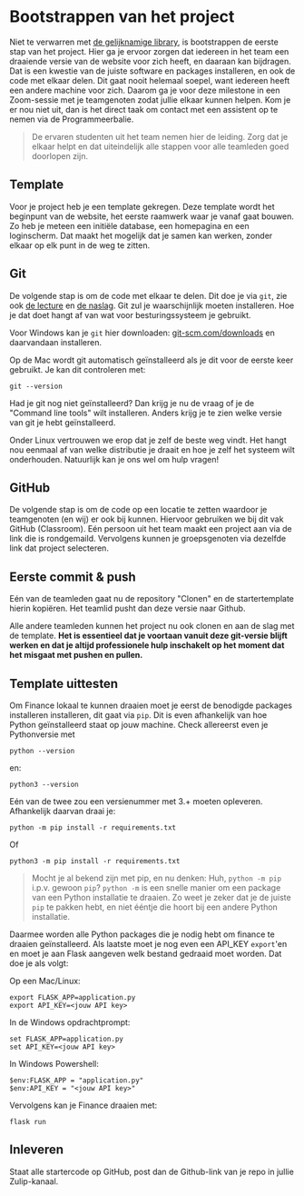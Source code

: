 # Bootstrappen van het project

Niet te verwarren met [de gelijknamige library](https://getbootstrap.com/), is bootstrappen de eerste stap van het project. Hier ga je ervoor zorgen dat iedereen in het team een draaiende versie van de website voor zich heeft, en daaraan kan bijdragen. Dat is een kwestie van de juiste software en packages installeren, en ook de code met elkaar delen. Dit gaat nooit helemaal soepel, want iedereen heeft een andere machine voor zich. Daarom ga je voor deze milestone in een Zoom-sessie met je teamgenoten zodat jullie elkaar kunnen helpen. Kom je er nou niet uit, dan is het direct taak om contact met een assistent op te nemen via de Programmeerbalie.

> De ervaren studenten uit het team nemen hier de leiding. Zorg dat je elkaar helpt en dat uiteindelijk alle stappen voor alle teamleden goed doorlopen zijn. 

## Template

Voor je project heb je een template gekregen. Deze template wordt het beginpunt van de website, het eerste raamwerk waar je vanaf gaat bouwen. Zo heb je meteen een initiële database, een homepagina en een loginscherm. Dat maakt het mogelijk dat je samen kan werken, zonder elkaar op elk punt in de weg te zitten.


## Git

De volgende stap is om de code met elkaar te delen. Dit doe je via `git`, zie ook [de lecture](/lectures/git) en [de naslag](/naslag/git). Git zul je waarschijnlijk moeten installeren. Hoe je dat doet hangt af van wat voor besturingssysteem je gebruikt.

Voor Windows kan je `git` hier downloaden: [git-scm.com/downloads](https://git-scm.com/downloads) en daarvandaan installeren.

Op de Mac wordt git automatisch geïnstalleerd als je dit voor de eerste keer gebruikt. Je kan dit controleren met:

    git --version

Had je git nog niet geïnstalleerd? Dan krijg je nu de vraag of je de "Command line tools" wilt installeren. Anders krijg je te zien welke versie van git je hebt geïnstalleerd.

Onder Linux vertrouwen we erop dat je zelf de beste weg vindt. Het hangt nou eenmaal af van welke distributie je draait en hoe je zelf het systeem wilt onderhouden. Natuurlijk kan je ons wel om hulp vragen!


## GitHub

De volgende stap is om de code op een locatie te zetten waardoor je teamgenoten (en wij) er ook bij kunnen. Hiervoor gebruiken we bij dit vak GitHub (Classroom). Eén persoon uit het team maakt een project aan via de link die is rondgemaild. Vervolgens kunnen je groepsgenoten via dezelfde link dat project selecteren.


## Eerste commit & push

Eén van de teamleden gaat nu de repository "Clonen" en de startertemplate hierin kopiëren. Het teamlid pusht dan deze versie naar Github.

Alle andere teamleden kunnen het project nu ook clonen en aan de slag met de template. **Het is essentieel dat je voortaan vanuit deze git-versie blijft werken en dat je altijd professionele hulp inschakelt op het moment dat het misgaat met pushen en pullen.** 


## Template uittesten

Om Finance lokaal te kunnen draaien moet je eerst de benodigde packages installeren installeren, dit gaat via `pip`. Dit is even afhankelijk van hoe Python geïnstalleerd staat op jouw machine. Check allereerst even je Pythonversie met

    python --version

en:

    python3 --version

Eén van de twee zou een versienummer met 3.+ moeten opleveren. Afhankelijk daarvan draai je:

    python -m pip install -r requirements.txt

Of

    python3 -m pip install -r requirements.txt

> Mocht je al bekend zijn met pip, en nu denken: Huh, `python -m pip` i.p.v. gewoon `pip`? `python -m` is een snelle manier om een package van een Python installatie te draaien. Zo weet je zeker dat je de juiste `pip` te pakken hebt, en niet ééntje die hoort bij een andere Python installatie.

Daarmee worden alle Python packages die je nodig hebt om finance te draaien geïnstalleerd. Als laatste moet je nog even een API_KEY `export`'en en moet je aan Flask aangeven welk bestand gedraaid moet worden. Dat doe je als volgt:

Op een Mac/Linux:

    export FLASK_APP=application.py
    export API_KEY=<jouw API key>
        
In de Windows opdrachtprompt:

    set FLASK_APP=application.py
    set API_KEY=<jouw API key>
        
In Windows Powershell:

    $env:FLASK_APP = "application.py"
    $env:API_KEY = "<jouw API key>"

Vervolgens kan je Finance draaien met:

    flask run


## Inleveren

Staat alle startercode op GitHub, post dan de Github-link van je repo in jullie Zulip-kanaal.
